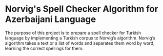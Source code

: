 # Norvig's Spell Checker Algorithm for Azerbaijani Language
The purpose of this project is to prepare a spell checker for Turkish language by implementing a Turkish corpus to Norvig’s algorithm. Norvig’s algorithm takes a text or a list of words and separates them word by word, learning the correct spellings for them.
